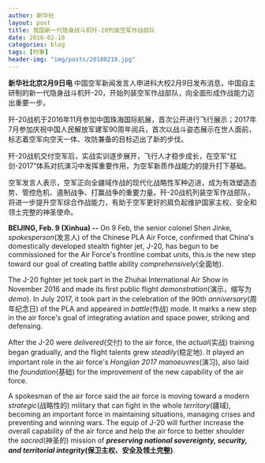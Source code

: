 ```yaml
---
author: 新华社
layout: post
title: 我国新一代隐身战斗机歼-20列装空军作战部队
date: 2018-02-10
categories: blog
tags: [时事]
header-img: "img/posts/20180210.jpg"
---
```

**新华社北京2月9日电**  中国空军新闻发言人申进科大校2月9日发布消息，中国自主研制的新一代隐身战斗机歼-20，开始列装空军作战部队，向全面形成作战能力迈出重要一步。

歼-20战机于2016年11月参加中国珠海国际航展，首次公开进行飞行展示；2017年7月参加庆祝中国人民解放军建军90周年阅兵，首次以战斗姿态展示在世人面前，标志着空军向空天一体、攻防兼备的目标迈出了新的步伐。

歼-20战机交付空军后，实战实训逐步展开，飞行人才稳步成长，在空军“红剑-2017”体系对抗演习中发挥重要作用，为空军新质作战能力的提升打下基础。

空军发言人表示，空军正向全疆域作战的现代化战略性军种迈进，成为有效塑造态势、管控危机、遏制战争、打赢战争的重要力量。歼-20战机列装空军作战部队，将进一步提升空军综合作战能力，有助于空军更好的肩负起维护国家主权、安全和领土完整的神圣使命。


__BEIJING, Feb. 9 (Xinhua) --__ On 9 Feb, the senior colonel Shen Jinke, _spokesperson_(发言人) of the Chinese PLA Air Force, confirmed that China's domestically developed stealth fighter jet, J-20, has begun to be commissioned for the Air Force's frontline combat units, this.is the new step toward our goal of creating battle ability _comprehensively_(全面地).

The J-20 fighter jet took part in the Zhuhai International Air Show in November 2016 and made its first public flight _demonstration_(演示，缩写为*demo*). In July 2017, it took part in the celebration of the 90th _anniversary_(周年纪念日) of the PLA and appeared in _battle_(作战) mode. It marks a new step in the air force's goal of integrating aviation and space power, striking and defensing.

After the J-20 were _delivered_(交付) to the air force, the _actual_(实战) training began gradually, and the flight talents grew _steadily_(稳定地). It played an important role in the air force's _Hongjian 2017 manoeuvres_(演习), also laid the _foundation_(基础) for the improvement of the new capability of the air force.

A spokesman of the air force said the air force is moving toward a modern _strategic_(战略性的) military that can fight in the whole _territory_(疆域), becoming an important force in maintaining situations, managing crises and preventing and winning wars. The equip of J-20 will further increase the overall capability of the air force and help the air force to better shoulder the _sacred_(神圣的) mission of **_preserving national sovereignty, security, and territorial integrity_(保卫主权、安全及领土完整)**.